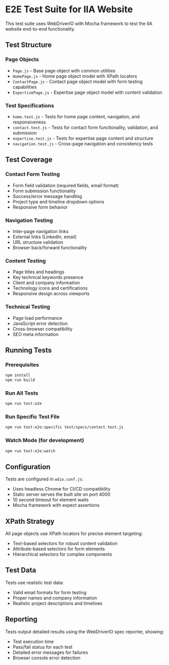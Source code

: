 # E2E Test Suite for IIA Website

This test suite uses WebDriverIO with Mocha framework to test the IIA website end-to-end functionality.

## Test Structure

### Page Objects
- `Page.js` - Base page object with common utilities
- `HomePage.js` - Home page object model with XPath locators
- `ContactPage.js` - Contact page object model with form testing capabilities  
- `ExpertisePage.js` - Expertise page object model with content validation

### Test Specifications
- `home.test.js` - Tests for home page content, navigation, and responsiveness
- `contact.test.js` - Tests for contact form functionality, validation, and submission
- `expertise.test.js` - Tests for expertise page content and structure
- `navigation.test.js` - Cross-page navigation and consistency tests

## Test Coverage

### Contact Form Testing
- Form field validation (required fields, email format)
- Form submission functionality
- Success/error message handling
- Project type and timeline dropdown options
- Responsive form behavior

### Navigation Testing
- Inter-page navigation links
- External links (LinkedIn, email)
- URL structure validation
- Browser back/forward functionality

### Content Testing
- Page titles and headings
- Key technical keywords presence
- Client and company information
- Technology icons and certifications
- Responsive design across viewports

### Technical Testing
- Page load performance
- JavaScript error detection
- Cross-browser compatibility
- SEO meta information

## Running Tests

### Prerequisites
```bash
npm install
npm run build
```

### Run All Tests
```bash
npm run test:e2e
```

### Run Specific Test File
```bash
npm run test:e2e:specific test/specs/contact.test.js
```

### Watch Mode (for development)
```bash
npm run test:e2e:watch
```

## Configuration

Tests are configured in `wdio.conf.js`:
- Uses headless Chrome for CI/CD compatibility
- Static server serves the built site on port 4000
- 10 second timeout for element waits
- Mocha framework with expect assertions

## XPath Strategy

All page objects use XPath locators for precise element targeting:
- Text-based selectors for robust content validation
- Attribute-based selectors for form elements
- Hierarchical selectors for complex components

## Test Data

Tests use realistic test data:
- Valid email formats for form testing
- Proper names and company information
- Realistic project descriptions and timelines

## Reporting

Tests output detailed results using the WebDriverIO spec reporter, showing:
- Test execution time
- Pass/fail status for each test
- Detailed error messages for failures
- Browser console error detection